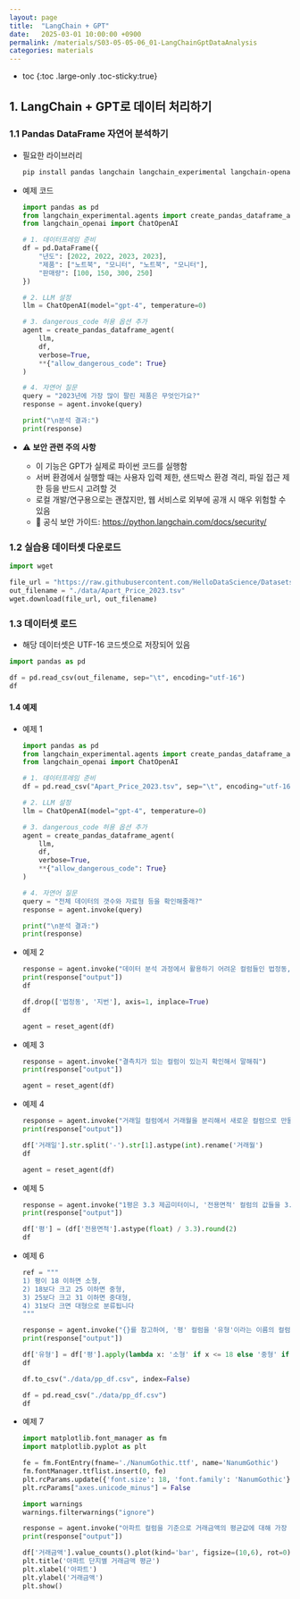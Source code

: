 ```yaml
---
layout: page
title:  "LangChain + GPT"
date:   2025-03-01 10:00:00 +0900
permalink: /materials/S03-05-05-06_01-LangChainGptDataAnalysis
categories: materials
---
```

* toc
{:toc .large-only .toc-sticky:true}


## 1. LangChain + GPT로 데이터 처리하기

### 1.1 Pandas DataFrame 자연어 분석하기

- 필요한 라이브러리

    ```bash
    pip install pandas langchain langchain_experimental langchain-openai tabulate
    ```

- 예제 코드

    ```python
    import pandas as pd
    from langchain_experimental.agents import create_pandas_dataframe_agent
    from langchain_openai import ChatOpenAI

    # 1. 데이터프레임 준비
    df = pd.DataFrame({
        "년도": [2022, 2022, 2023, 2023],
        "제품": ["노트북", "모니터", "노트북", "모니터"],
        "판매량": [100, 150, 300, 250]
    })

    # 2. LLM 설정
    llm = ChatOpenAI(model="gpt-4", temperature=0)

    # 3. dangerous_code 허용 옵션 추가
    agent = create_pandas_dataframe_agent(
        llm,
        df,
        verbose=True,
        **{"allow_dangerous_code": True}
    )

    # 4. 자연어 질문
    query = "2023년에 가장 많이 팔린 제품은 무엇인가요?"
    response = agent.invoke(query)

    print("\n분석 결과:")
    print(response)
    ```

- ⚠️ **보안 관련 주의 사항**
    - 이 기능은 GPT가 실제로 파이썬 코드를 실행함
    - 서버 환경에서 실행할 때는 사용자 입력 제한, 샌드박스 환경 격리, 파일 접근 제한 등을 반드시 고려할 것
    - 로컬 개발/연구용으로는 괜찮지만, 웹 서비스로 외부에 공개 시 매우 위험할 수 있음
    - 🔐 공식 보안 가이드: https://python.langchain.com/docs/security/



### 1.2 실습용 데이터셋 다운로드

```python
import wget

file_url = "https://raw.githubusercontent.com/HelloDataScience/Datasets/refs/heads/main/APT_Price_GangNamGu_2023_20230731.txt"
out_filename = "./data/Apart_Price_2023.tsv"
wget.download(file_url, out_filename)
```


### 1.3 데이터셋 로드

- 해당 데이터셋은 UTF-16 코드셋으로 저장되어 있음

```python
import pandas as pd

df = pd.read_csv(out_filename, sep="\t", encoding="utf-16")
df
```


#### 1.4 예제

- 예제 1

    ```python
    import pandas as pd
    from langchain_experimental.agents import create_pandas_dataframe_agent
    from langchain_openai import ChatOpenAI

    # 1. 데이터프레임 준비
    df = pd.read_csv("Apart_Price_2023.tsv", sep="\t", encoding="utf-16")

    # 2. LLM 설정
    llm = ChatOpenAI(model="gpt-4", temperature=0)

    # 3. dangerous_code 허용 옵션 추가
    agent = create_pandas_dataframe_agent(
        llm,
        df,
        verbose=True,
        **{"allow_dangerous_code": True}
    )

    # 4. 자연어 질문
    query = "전체 데이터의 갯수와 자료형 등을 확인해줄래?"
    response = agent.invoke(query)

    print("\n분석 결과:")
    print(response)
    ```

- 예제 2

    ```python
    response = agent.invoke("데이터 분석 과정에서 활용하기 어려운 컬럼들인 법정동, 지번 컬럼들을 삭제해주는 코드를 짜줄래?")
    print(response["output"])
    df
    ```
    
    ```python
    df.drop(['법정동', '지번'], axis=1, inplace=True)
    df
    ```

    ```python
    agent = reset_agent(df)
    ```

- 예제 3

    ```python
    response = agent.invoke("결측치가 있는 컬럼이 있는지 확인해서 말해줘")
    print(response["output"])
    ```

    ```python
    agent = reset_agent(df)
    ```

- 예제 4

    ```python
    response = agent.invoke("거래일 컬럼에서 거래월을 분리해서 새로운 컬럼으로 만들어주는 코드를 짜줄래?")
    print(response["output"])
    ```

    ```python
    df['거래일'].str.split('-').str[1].astype(int).rename('거래월')
    df
    ```

    ```python
    agent = reset_agent(df)
    ```

- 예제 5

    ```python
    response = agent.invoke("1평은 3.3 제곱미터이니, '전용면적' 컬럼의 값들을 3.3으로 나누고 소수점 둘째자리까지 표시한 '평'이라는 이름의 컬럼을 새롭게 만들어주는 코드를 짜줘.")
    print(response["output"])
    ```

    ```python
    df['평'] = (df['전용면적'].astype(float) / 3.3).round(2)
    df
    ```

- 예제 6

    ```python
    ref = """
    1) 평이 18 이하면 소형,
    2) 18보다 크고 25 이하면 중형,
    3) 25보다 크고 31 이하면 중대형,
    4) 31보다 크면 대형으로 분류됩니다
    """

    response = agent.invoke("{}를 참고하여, '평' 컬럼을 '유형'이라는 이름의 컬럼으로 새롭게 만들어주는 코드를 한 줄로 짜줄래?".format(ref))
    print(response["output"])
    ```

    ```python
    df['유형'] = df['평'].apply(lambda x: '소형' if x <= 18 else '중형' if 18 < x <= 25 else '중대형' if 25 < x <= 31 else '대형')
    df
    ```

    ```python
    df.to_csv("./data/pp_df.csv", index=False)
    ```

    ```python
    df = pd.read_csv("./data/pp_df.csv")
    df
    ```

- 예제 7

    ```python
    import matplotlib.font_manager as fm
    import matplotlib.pyplot as plt

    fe = fm.FontEntry(fname='./NanumGothic.ttf', name='NanumGothic')
    fm.fontManager.ttflist.insert(0, fe)
    plt.rcParams.update({'font.size': 18, 'font.family': 'NanumGothic'})
    plt.rcParams["axes.unicode_minus"] = False
    ```

    ```python
    import warnings
    warnings.filterwarnings("ignore")
    ```

    ```python
    response = agent.invoke("아파트 컬럼을 기준으로 거래금액의 평균값에 대해 가장 비싼 아파트 단지 Top10을 x축으로, 거래금액 컬럼을 y축으로 한 막대 그래프를 예쁘게 그려줘. 제목은 한글로 만들어주면 좋겠어")
    print(response["output"])
    ```

    ```python
    df['거래금액'].value_counts().plot(kind='bar', figsize=(10,6), rot=0)
    plt.title('아파트 단지별 거래금액 평균')
    plt.xlabel('아파트')
    plt.ylabel('거래금액')
    plt.show()
    ```